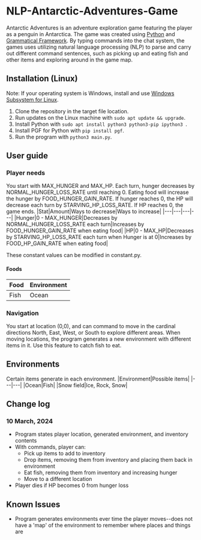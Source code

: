 # NLP-Antarctic-Adventures-Game

Antarctic Adventures is an adventure exploration game featuring the player as a penguin in Antarctica. The game was created using [Python](https://www.python.org/) and [Grammatical Framework](https://www.grammaticalframework.org/). By typing commands into the chat system, the games uses utilizing natural language processing (NLP) to parse and carry out different command sentences, such as picking up and eating fish and other items and exploring around in the game map.

## Installation (Linux)

Note: If your operating system is Windows, install and use [Windows Subsystem for Linux](https://learn.microsoft.com/en-us/windows/wsl/install).

1. Clone the repository in the target file location.
2. Run updates on the Linux machine with `sudo apt update && upgrade`.
3. Install Python with `sudo apt install python3 python3-pip ipython3 `.
4. Install PGF for Python with `pip install pgf`.
5. Run the program with `python3 main.py`.

## User guide

### Player needs
You start with MAX_HUNGER and MAX_HP. Each turn, hunger decreases by NORMAL_HUNGER_LOSS_RATE until reaching 0. Eating food will increase the hunger by FOOD_HUNGER_GAIN_RATE. If hunger reaches 0, the HP will decrease each turn by STARVING_HP_LOSS_RATE. If HP reaches 0, the game ends.
|Stat|Amount|Ways to decrease|Ways to increase|
|---|---|---|---|
|Hunger|0 - MAX_HUNGER|Decreases by NORMAL_HUNGER_LOSS_RATE each turn|Increases by FOOD_HUNGER_GAIN_RATE when eating food|
|HP|0 - MAX_HP|Decreases by STARVING_HP_LOSS_RATE each turn when Hunger is at 0|Increases by FOOD_HP_GAIN_RATE when eating food|

These constant values can be modified in constant.py.

#### Foods
|Food|Environment|
|---|---|
|Fish|Ocean|

### Navigation
You start at location (0,0), and can command to move in the cardinal directions North, East, West, or South to explore different areas. When moving locations, the program generates a new environment with different items in it. Use this feature to catch fish to eat.

## Environments
Certain items generate in each environment.
|Environment|Possible items|
|---|---|
|Ocean|Fish|
|Snow field|Ice, Rock, Snow|

## Change log
### 10 March, 2024
- Program states player location, generated environment, and inventory contents
- With commands, player can:
  - Pick up items to add to inventory
  - Drop items, removing them from inventory and placing them back in environment
  - Eat fish, removing them from inventory and increasing hunger
  - Move to a different location
- Player dies if HP becomes 0 from hunger loss

## Known Issues
- Program generates environments ever time the player moves--does not have a 'map' of the environment to remember where places and things are
